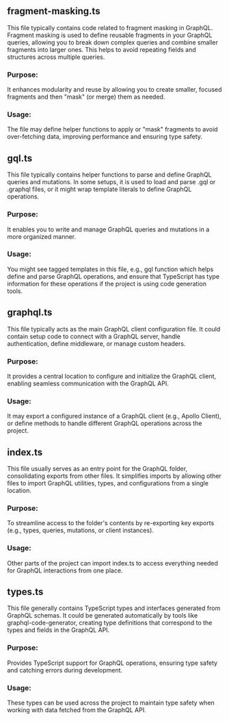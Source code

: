 ## fragment-masking.ts

This file typically contains code related to fragment masking in GraphQL. Fragment masking is used to define reusable fragments in your GraphQL queries, allowing you to break down complex queries and combine smaller fragments into larger ones. This helps to avoid repeating fields and structures across multiple queries.

### Purpose: 
It enhances modularity and reuse by allowing you to create smaller, focused fragments and then "mask" (or merge) them as needed.

### Usage: 
The file may define helper functions to apply or "mask" fragments to avoid over-fetching data, improving performance and ensuring type safety.


## gql.ts
This file typically contains helper functions to parse and define GraphQL queries and mutations. In some setups, it is used to load and parse .gql or .graphql files, or it might wrap template literals to define GraphQL operations.

### Purpose: 
 It enables you to write and manage GraphQL queries and mutations in a more organized manner.

### Usage: 
  You might see tagged templates in this file, e.g., gql function which helps define and parse GraphQL operations, and ensure that TypeScript has type information for these operations if the project is using code generation tools.



## graphql.ts
This file typically acts as the main GraphQL client configuration file. It could contain setup code to connect with a GraphQL server, handle authentication, define middleware, or manage custom headers.

###  Purpose: 

It provides a central location to configure and initialize the GraphQL client, enabling seamless communication with the GraphQL API.

### Usage: 
It may export a configured instance of a GraphQL client (e.g., Apollo Client), or define methods to handle different GraphQL operations across the project.


##  index.ts
This file usually serves as an entry point for the GraphQL folder, consolidating exports from other files. It simplifies imports by allowing other files to import GraphQL utilities, types, and configurations from a single location.

###  Purpose: 
To streamline access to the folder's contents by re-exporting key exports (e.g., types, queries, mutations, or client instances).

###  Usage: 
Other parts of the project can import index.ts to access everything needed for GraphQL interactions from one place.


##   types.ts
This file generally contains TypeScript types and interfaces generated from GraphQL schemas. It could be generated automatically by tools like graphql-code-generator, creating type definitions that correspond to the types and fields in the GraphQL API.

###   Purpose: 
Provides TypeScript support for GraphQL operations, ensuring type safety and catching errors during development.

###   Usage: 
These types can be used across the project to maintain type safety when working with data fetched from the GraphQL API.